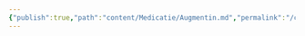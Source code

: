 ```yaml
---
{"publish":true,"path":"content/Medicatie/Augmentin.md","permalink":"/content/medicatie/augmentin/","title":"Augmentin","tags":["Medicatie/Antibiotica/Penicillinen"]}
---
```





